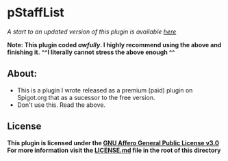 # pStaffList
*A start to an updated version of this plugin is available [here](https://github.com/godilley/pStaffListV2)*

**Note: This plugin coded _awfully_. I highly recommend using the above and finishing it.**
**^^I literally cannot stress the above enough ^^**

## About:
- This is a plugin I wrote released as a premium (paid) plugin on Spigot.org that as a sucessor to the free version.
- Don't use this. Read the above.

## License
**This plugin is licensed under the [GNU Affero General Public License v3.0](https://choosealicense.com/licenses/agpl-3.0/) For more information visit the [LICENSE.md](/LICENSE.md) file in the root of this directory**
